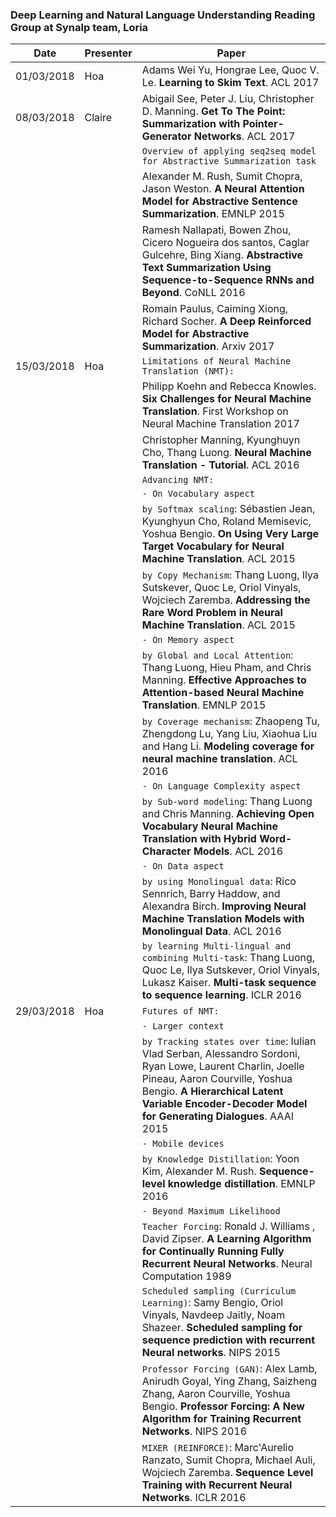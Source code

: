 ### Deep Learning and Natural Language Understanding Reading Group at Synalp team, Loria

| Date | Presenter | Paper |
|-------------|-------------|-----------------|
| 01/03/2018 | Hoa | Adams Wei Yu, Hongrae Lee, Quoc V. Le. **Learning to Skim Text**. ACL 2017 |
| 08/03/2018 | Claire | Abigail See, Peter J. Liu, Christopher D. Manning. **Get To The Point: Summarization with Pointer-Generator Networks**. ACL 2017 |
| | | `Overview of applying seq2seq model for Abstractive Summarization task` |
| | | Alexander M. Rush, Sumit Chopra, Jason Weston. **A Neural Attention Model for Abstractive Sentence Summarization**. EMNLP 2015 |
| | | Ramesh Nallapati, Bowen Zhou, Cicero Nogueira dos santos, Caglar Gulcehre, Bing Xiang. **Abstractive Text Summarization Using Sequence-to-Sequence RNNs and Beyond**. CoNLL 2016 |
| | | Romain Paulus, Caiming Xiong, Richard Socher. **A Deep Reinforced Model for Abstractive Summarization**. Arxiv 2017 |
| 15/03/2018 | Hoa | `Limitations of Neural Machine Translation (NMT):` |
| | | Philipp Koehn and Rebecca Knowles. **Six Challenges for Neural Machine Translation**. First Workshop on Neural Machine Translation 2017 |
| | | Christopher Manning, Kyunghuyn Cho, Thang Luong. **Neural Machine Translation - Tutorial**. ACL 2016 |
| | | `Advancing NMT:` |
| | | `- On Vocabulary aspect` |
| | | `by Softmax scaling`: Sébastien Jean, Kyunghyun Cho, Roland Memisevic, Yoshua Bengio. **On Using Very Large Target Vocabulary for Neural Machine Translation**. ACL 2015 |
| | | `by Copy Mechanism`: Thang Luong, Ilya Sutskever, Quoc Le, Oriol Vinyals, Wojciech Zaremba. **Addressing the Rare Word Problem in Neural Machine Translation**. ACL 2015 |
| | | `- On Memory aspect` |
| | | `by Global and Local Attention`: Thang Luong, Hieu Pham, and Chris Manning. **Effective Approaches to Attention-based Neural Machine Translation**. EMNLP 2015 |
| | | `by Coverage mechanism`: Zhaopeng Tu, Zhengdong Lu, Yang Liu, Xiaohua Liu and Hang Li. **Modeling coverage for neural machine translation**. ACL 2016 |
| | | `- On Language Complexity aspect` |
| | | `by Sub-word modeling`: Thang Luong and Chris Manning. **Achieving Open Vocabulary Neural Machine Translation with Hybrid Word-Character Models**. ACL 2016 |
| | | `- On Data aspect` |
| | | `by using Monolingual data`: Rico Sennrich, Barry Haddow, and Alexandra Birch. **Improving Neural Machine Translation Models with Monolingual Data**. ACL 2016 |
| | | `by learning Multi-lingual and combining Multi-task`: Thang Luong, Quoc Le, Ilya Sutskever, Oriol Vinyals, Lukasz Kaiser. **Multi-task sequence to sequence learning**. ICLR 2016 |
| 29/03/2018 | Hoa | `Futures of NMT:` |
| | | `- Larger context` |
| | | `by Tracking states over time`: Iulian Vlad Serban, Alessandro Sordoni, Ryan Lowe, Laurent Charlin, Joelle Pineau, Aaron Courville, Yoshua Bengio. **A Hierarchical Latent Variable Encoder-Decoder Model for Generating Dialogues**. AAAI 2015 |
| | | `- Mobile devices` |
| | | `by Knowledge Distillation`: Yoon Kim, Alexander M. Rush. **Sequence-level knowledge distillation**. EMNLP 2016 |
| | | `- Beyond Maximum Likelihood` |
| | | `Teacher Forcing`: Ronald J. Williams , David Zipser. **A Learning Algorithm for Continually Running Fully Recurrent Neural Networks**. Neural Computation 1989 |
| | | `Scheduled sampling (Curriculum Learning)`: Samy Bengio, Oriol Vinyals, Navdeep Jaitly, Noam Shazeer. **Scheduled sampling for sequence prediction with recurrent Neural networks**. NIPS 2015 |
| | | `Professor Forcing (GAN)`: Alex Lamb, Anirudh Goyal, Ying Zhang, Saizheng Zhang, Aaron Courville, Yoshua Bengio. **Professor Forcing: A New Algorithm for Training Recurrent Networks**. NIPS 2016 |
| | | `MIXER (REINFORCE)`: Marc'Aurelio Ranzato, Sumit Chopra, Michael Auli, Wojciech Zaremba. **Sequence Level Training with Recurrent Neural Networks**. ICLR 2016 |
